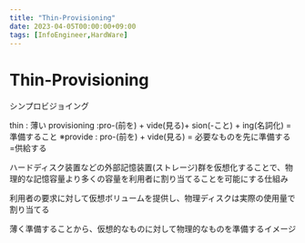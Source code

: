 ```yaml
---
title: "Thin-Provisioning"
date: 2023-04-05T00:00:00+09:00
tags: [InfoEngineer,HardWare]
---
```

# Thin-Provisioning

シンプロビジョイング

thin : 薄い
provisioning :pro-(前を) + vide(見る)+ sion(-こと) + ing(名詞化) = 準備すること
※provide : pro-(前を) + vide(見る) = 必要なものを先に準備する =供給する

ハードディスク装置などの外部記憶装置(ストレージ)群を仮想化することで、物理的な記憶容量より多くの容量を利用者に割り当てることを可能にする仕組み

利用者の要求に対して仮想ボリュームを提供し、物理ディスクは実際の使用量で割り当てる

薄く準備することから、仮想的なものに対して物理的なものを準備するイメージ

